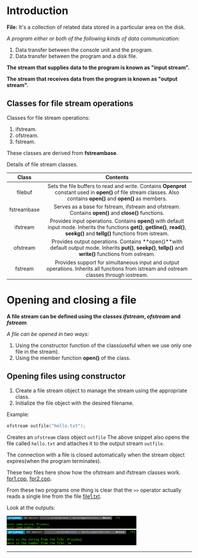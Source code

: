 # Introduction

**File:** It's a collection of related data stored in a particular area on the disk.

_A program either or both of the following kinds of data communication:_

1. Data transfer between the console unit and the program.
2. Data transfer between the program and a disk file.


**The stream that supplies data to the program is known as "input stream".**

**The stream that receives data from the program is known as "output stream".**


## Classes for file stream operations

Classes for file stream operations:

1. ifstream.
2. ofstream.
3. fstream.

These classes are derived from **fstreambase**.

Details of file stream classes.

|Class|Contents|
|:---:|:------:|
|filebuf|Sets the file buffers to read and write. Contains **Openprot** constant used in **open()** of file stream classes. Also contains **open()** and **open()** as members.|
|fstreambase|Serves as a base for fstream, ifstream and ofstream. Contains **open()** and **close()** functions.|
|ifstream|Provides input operations. Contains **open()** with default input mode. Inherits the functions **get()**, **getline()**, **read()**, **seekg()** and **tellg()** functions from istream.|
|ofstream|Provides output operations. Contains **open()**with default output mode. Inherits **put()**, **seekp()**, **tellp()** and **write()** functions from ostream.|
|fstream|Provides support for simultaneous input and output operations. Inherits all functions from istream and ostream classes through iostream.|



# Opening and closing a file

**A file stream can be defined using the classes _ifstream_, _ofstream_ and _fstream_**.

_A file can be opened in two ways:_

1. Using the constructor function of the class(useful when we use only one file in the stream).
2. Using the member function **open()** of the class.


## Opening files using constructor

1. Create a file stream object to manage the stream using the appropriate class.
2. Initialize the file object with the desired filename.

Example:

```c++
ofstream outfile("hello.txt");
```

Creates an `ofstream` class object `outfile` The above snippet also opens the file called `hello.txt` and attaches it to the output stream `outfile`.

The connection with a file is closed automatically when the stream object expires(when the program terminates).


These two files here show how the ofstream and ifstream classes work. [fpr1.cpp](https://github.com/C0DER11101/CPPNotesAndPrograms/blob/master/WorkingWithFiles/Notes/fpr1.cpp), [fpr2.cpp](https://github.com/C0DER11101/CPPNotesAndPrograms/blob/master/WorkingWithFiles/Notes/fpr2.cpp).

From these two programs one thing is clear that the `>>` operator actually reads a single line from the file [file1.txt](https://github.com/C0DER11101/CPPNotesAndPrograms/blob/master/WorkingWithFiles/Notes/file1.txt).

Look at the outputs:

<img src="https://github.com/C0DER11101/CPPNotesAndPrograms/blob/master/WorkingWithFiles/Notes/Output_fpr1.png" width="70%" height="40%">

<img src="https://github.com/C0DER11101/CPPNotesAndPrograms/blob/master/WorkingWithFiles/Notes/Output_fpr2.png" width="70%" height="40%">

---
